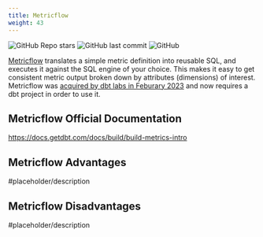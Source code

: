 ```yaml
---
title: Metricflow
weight: 43
---
```


![GitHub Repo stars](https://img.shields.io/github/stars/dbt-labs/metricflow?style=social) ![GitHub last commit](https://img.shields.io/github/last-commit/dbt-labs/metricflow) ![GitHub](https://img.shields.io/github/license/dbt-labs/metricflow)

[Metricflow](https://docs.getdbt.com/docs/build/about-metricflow) translates a simple metric definition into reusable SQL, and executes it against the SQL engine of your choice. This makes it easy to get consistent metric output broken down by attributes (dimensions) of interest. Metricflow was [acquired by dbt labs in Feburary 2023](https://www.getdbt.com/blog/dbt-acquisition-transform) and now requires a dbt project in order to use it.

## Metricflow Official Documentation

https://docs.getdbt.com/docs/build/build-metrics-intro

## Metricflow Advantages

#placeholder/description

## Metricflow Disadvantages

#placeholder/description

